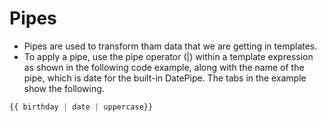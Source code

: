 # Pipes

* Pipes are used to transform tham data that we are getting in templates.
* To apply a pipe, use the pipe operator (|) within a template expression as shown in the following code example, along with the name of the pipe, which is date for the built-in DatePipe. The tabs in the example show the following.

```ts
{{ birthday | date | uppercase}}
```